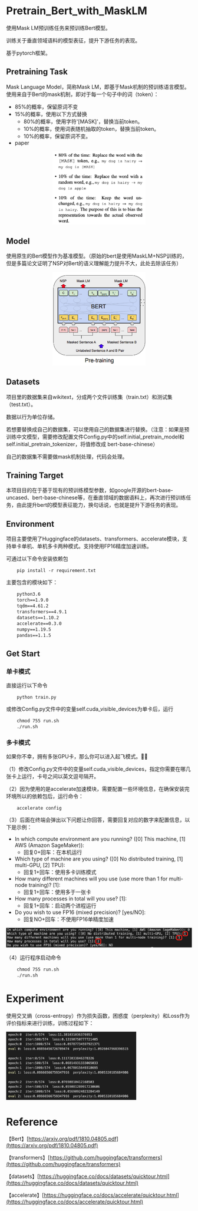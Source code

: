 # Pretrain_Bert_with_MaskLM
使用Mask LM预训练任务来预训练Bert模型。

训练关于垂直领域语料的模型表征，提升下游任务的表现。

基于pytorch框架。


## Pretraining Task
Mask Language Model，简称Mask LM，即基于Mask机制的预训练语言模型。
使用来自于Bert的mask机制，即对于每一个句子中的词（token）：
* 85%的概率，保留原词不变
* 15%的概率，使用以下方式替换
    * 80%的概率，使用字符'[MASK]'，替换当前token。
    * 10%的概率，使用词表随机抽取的token，替换当前token。
    * 10%的概率，保留原词不变。
* paper
<!-- * ![](./picture/mask_method.png) -->

<div align="center">
 <img src=./picture/mask_method.png width=50% />
</div>


## Model
使用原生的Bert模型作为基准模型。（原始的bert是使用MaskLM+NSP训练的，但是多篇论文证明了NSP对Bert的语义理解能力提升不大，此处去除该任务）
<!-- * ![](./picture/bert_architecture.png) -->
<div align="center">
 <img src=./picture/bert_architecture.png width=50% />
</div>

## Datasets
项目里的数据集来自wikitext，分成两个文件训练集（train.txt）和测试集（test.txt）。

数据以行为单位存储。

若想要替换成自己的数据集，可以使用自己的数据集进行替换。（注意：如果是预训练中文模型，需要修改配置文件Config.py中的self.initial_pretrain_model和self.initial_pretrain_tokenizer，将值修改成 bert-base-chinese）

自己的数据集不需要做mask机制处理，代码会处理。


## Training Target
本项目目的在于基于现有的预训练模型参数，如google开源的bert-base-uncased、bert-base-chinese等，在垂直领域的数据语料上，再次进行预训练任务，由此提升bert的模型表征能力，换句话说，也就是提升下游任务的表现。


## Environment

项目主要使用了Huggingface的datasets、transformers、accelerate模块，支持单卡单机、单机多卡两种模式。支持使用FP16精度加速训练。


可通过以下命令安装依赖包
```
    pip install -r requirement.txt
```
主要包含的模块如下：
```
    python3.6
    torch==1.9.0
    tqdm==4.61.2
    transformers==4.9.1
    datasets==1.10.2
    accelerate==0.3.0
    numpy==1.19.5
    pandas==1.1.5
```



## Get Start

### 单卡模式
直接运行以下命令
```
    python train.py
```
或修改Config.py文件中的变量self.cuda_visible_devices为单卡后，运行
```
    chmod 755 run.sh
    ./run.sh
```

### 多卡模式
如果你不幸，拥有多张GPU卡，那么你可以进入起飞模式。🚀🚀

（1）修改Config.py文件中的变量self.cuda_visible_devices，指定你需要在哪几张卡上运行，卡号之间以英文逗号隔开。

（2）因为使用的是accelerate加速模块，需要配置一些环境信息，在确保安装完环境所以的依赖包后，运行命令：
```
    accelerate config
```
（3）后面在终端会弹出以下问题让你回答，需要回复对应的数字来配置信息，以下是示例：
* In which compute environment are you running? ([0] This machine, [1] AWS (Amazon SageMaker)):
    * 回复0+回车：在本机运行
* Which type of machine are you using? ([0] No distributed training, [1] multi-GPU, [2] TPU):
    * 回复1+回车：使用多卡训练模式
* How many different machines will you use (use more than 1 for multi-node training)? [1]: 
    * 回复1+回车：使用多于一张卡
* How many processes in total will you use? [1]: 
    * 回复1+回车：启动两个进程运行
* Do you wish to use FP16 (mixed precision)? [yes/NO]:
    * 回复NO+回车：不使用FP16单精度加速
<!-- * ![](./picture/accelerate_config.png) -->
<div align="center">
 <img src=./picture/accelerate_config.png />
</div>

（4）运行程序启动命令
```
    chmod 755 run.sh
    ./run.sh
```

# Experiment
使用交叉熵（cross-entropy）作为损失函数，困惑度（perplexity）和Loss作为评价指标来进行训练，训练过程如下：
<!-- ![](./picture/experiment.png) -->
<img src=./picture/experiment.png width=70% />




# Reference

【Bert】[https://arxiv.org/pdf/1810.04805.pdf](https://arxiv.org/pdf/1810.04805.pdf)

【transformers】[https://github.com/huggingface/transformers](https://github.com/huggingface/transformers)

【datasets】[https://huggingface.co/docs/datasets/quicktour.html](https://huggingface.co/docs/datasets/quicktour.html)

【accelerate】[https://huggingface.co/docs/accelerate/quicktour.html](https://huggingface.co/docs/accelerate/quicktour.html)



